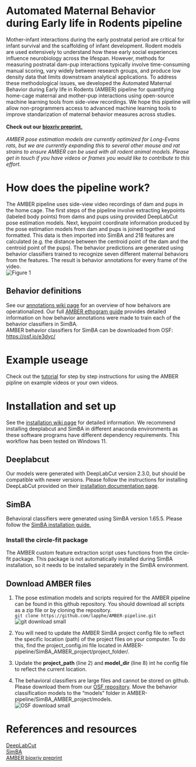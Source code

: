 # Automated Maternal Behavior during Early life in Rodents pipeline

Mother-infant interactions during the early postnatal period are critical for infant survival and the scaffolding of infant development. Rodent models are used extensively to understand how these early social experiences influence neurobiology across the lifespan. However, methods for measuring postnatal dam-pup interactions typically involve time-consuming manual scoring, vary widely between research groups, and produce low density data that limits downstream analytical applications. To address these methodological issues, we developed the Automated Maternal Behavior during Early life in Rodents (AMBER) pipeline for quantifying home-cage maternal and mother-pup interactions using open-source machine learning tools from side-view recordings. We hope this pipeline will allow non-programmers access to advanced machine learning tools to improve standarization of maternal behavior measures across studies. <br> <br>
**Check out our [bioxriv preprint.](https://www.biorxiv.org/content/10.1101/2023.09.15.557946v1)** <br> <br>
_AMBER pose estimation models are currently optimized for Long-Evans rats, but we are currently expanding this to several other mouse and rat strains to ensure AMBER can be used with all rodent animal models. Please get in touch if you have videos or frames you would like to contribute to this effort._ <br>

# How does the pipeline work?
The AMBER pipeline uses side-view video recordings of dam and pups in the home cage. The first steps of the pipeline involve extracting keypoints (labeled body points) from dams and pups using provided DeepLabCut pose estimation models. Next, keypoint coordinate information produced by the pose estimation models from dam and pups is joined together and formatted. This data is then imported into SimBA and 218 features are calculated (e.g. the distance between the centroid point of the dam and the centroid point of the pups). The behavior predictions are generated using behavior classifiers trained to recognize seven different maternal behaviors from the features. The result is behavior annotations for every frame of the video. <br>
![Figure 1](https://github.com/lapphe/AMBER-pipeline/assets/53009913/0b442b48-a238-4fd2-a065-322480bc6060)
<br>
## Behavior definitions
See our [annotations wiki page](https://github.com/lapphe/AMBER-pipeline/wiki/Behavior-annotation-information) for an overview of how behaivors are operationalized. Our full [AMBER ethogram guide](https://docs.google.com/document/d/1YB2kZJxlYC2BvaRYZfWjrgPuMP7aJ4sWBeQbfwD3xLA/edit?usp=sharing) provides detailed information on how behavior annotations were made to train each of the behavior classifiers in SimBA. <br>
AMBER behavior classifiers for SimBA can be downloaded from OSF: https://osf.io/e3dyc/ <br>

# Example useage
Check out the [tutorial](https://github.com/lapphe/AMBER-pipeline/blob/main/tutorial.md) for step by step instructions for using the AMBER pipline on example videos or your own videos.

# Installation and set up
See the [installation wiki page](https://github.com/lapphe/AMBER-pipeline/wiki/Installations-and-set-up) for detailed information. We recommend installing deeplabcut and SimBA in different anaconda environments as these software programs have different dependency requirements. 
This workflow has been tested on Windows 11. <br>
## Deeplabcut
Our models were generated with DeepLabCut version 2.3.0, but should be compatible with newer versions. 
Please follow the instructions for installing DeepLabCut provided on their [installation documentation page](https://deeplabcut.github.io/DeepLabCut/docs/installation.html). 
## SimBA
Behavioral classifiers were generated using SimBA version 1.65.5. Please follow the [SimBA installation guide.](https://github.com/sgoldenlab/simba/blob/master/docs/installation.md)
 <br> 

### Install the circle-fit package
The AMBER custom feature extraction script uses functions from the circle-fit package. This package is not automatically installed during SimBA installation, so it needs to be installed separately in the SimBA environment. 

## Download AMBER files
1. The pose estimation models and scripts required for the AMBER pipeline can be found in this github repository. You should download all scripts as a zip file or by cloning the repository. <br>
`git clone https://github.com/lapphe/AMBER-pipeline.git` <br>
![git download small](https://user-images.githubusercontent.com/53009913/232549974-0763b7c2-0af1-4b00-8d5c-d7372131be60.png)

2. You will need to update the AMBER SimBA project config file to reflect the specific location (path) of the project files on your computer. To do this, find the project_config.ini file located in AMBER-pipeline/SimBA_AMBER_project/project_folder/.

3. Update the **project_path** (line 2) and **model_dir** (line 8) int he config file to reflect the current location. 
4. The behavioral classifiers are large files and cannot be stored on github. Please download them from our [OSF repository](https://osf.io/e3dyc/). Move the behavior classification models to the “models” folder in AMBER-pipeline/SimBA_AMBER_project/models.<br>
![OSF download small](https://user-images.githubusercontent.com/53009913/232550321-32c23eca-334e-4c9e-a762-39e07590a962.png)

# References and resources
[DeepLabCut](https://github.com/DeepLabCut/DeepLabCut) <br>
[SimBA](https://github.com/sgoldenlab/simba/tree/master)<br>
[AMBER bioxriv preprint](https://www.biorxiv.org/content/10.1101/2023.09.15.557946v1)


